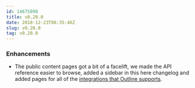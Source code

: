 ```yaml
---
id: 14675898
title: v0.20.0
date: 2018-12-23T06:35:46Z
slug: v0.20.0
tag: v0.20.0
---
```

    
### Enhancements

- The public content pages got a bit of a facelift, we made the API reference easier to browse, added a sidebar in this here changelog and added pages for all of the [integrations that Outline supports](https://www.getoutline.com/integrations).
      